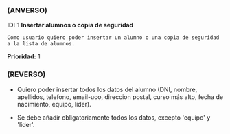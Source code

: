 ### (ANVERSO)
**ID:** 1 **Insertar alumnos o copia de seguridad**

`Como usuario quiero poder insertar un alumno o una copia de seguridad a la lista de alumnos.`

**Prioridad:** 1

### (REVERSO)


* Quiero poder insertar todos los datos del alumno (DNI, nombre, apellidos, telefono, email-uco, direccion postal, curso más alto, fecha de nacimiento, equipo, lider).

* Se debe añadir obligatoriamente todos los datos, excepto 'equipo' y 'lider'.

